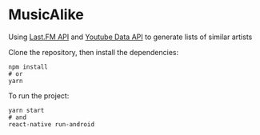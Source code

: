 # MusicAlike

Using [Last.FM API](https://www.last.fm/api/) and [Youtube Data API](https://developers.google.com/youtube/v3/)
to generate lists of similar artists

Clone the repository, then install the
dependencies:

```
npm install
# or
yarn
```

To run the project:

```
yarn start
# and
react-native run-android
```

